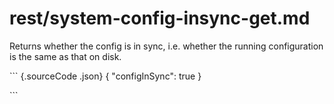 # rest/system-config-insync-get.md

Returns whether the config is in sync, i.e. whether the running configuration is the same as that on disk.

\`\`\` {.sourceCode .json} { "configInSync": true }

\`\`\`

